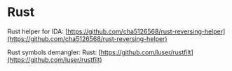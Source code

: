# Rust

Rust helper for IDA: [https://github.com/cha5126568/rust-reversing-helper](https://github.com/cha5126568/rust-reversing-helper)

Rust symbols demangler: Rust: [https://github.com/luser/rustfilt](https://github.com/luser/rustfilt)

